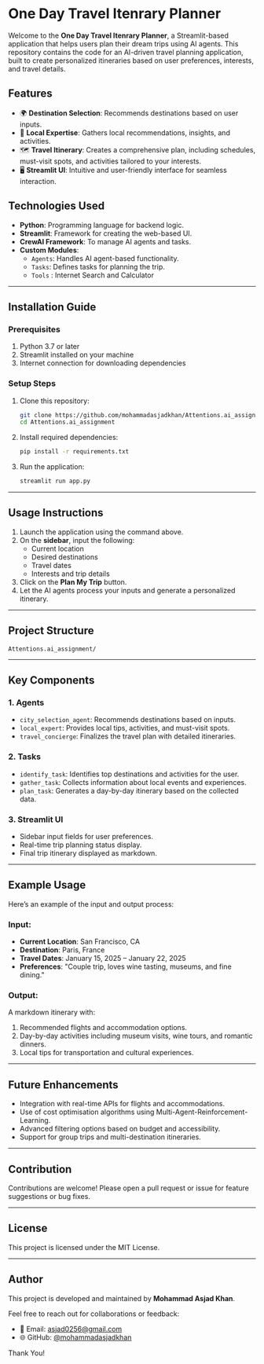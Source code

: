 # One Day Travel Itenrary Planner

Welcome to the **One Day Travel Itenrary Planner**, a Streamlit-based application that helps users plan their dream trips using AI agents. This repository contains the code for an AI-driven travel planning application, built to create personalized itineraries based on user preferences, interests, and travel details.

## Features
- 🌍 **Destination Selection**: Recommends destinations based on user inputs.
- 🤝 **Local Expertise**: Gathers local recommendations, insights, and activities.
- 🗺️ **Travel Itinerary**: Creates a comprehensive plan, including schedules, must-visit spots, and activities tailored to your interests.
- 🖥️ **Streamlit UI**: Intuitive and user-friendly interface for seamless interaction.

## Technologies Used
- **Python**: Programming language for backend logic.
- **Streamlit**: Framework for creating the web-based UI.
- **CrewAI Framework**: To manage AI agents and tasks.
- **Custom Modules**:
  - `Agents`: Handles AI agent-based functionality.
  - `Tasks`: Defines tasks for planning the trip.
  - `Tools` : Internet Search and Calculator

---

## Installation Guide

### Prerequisites
1. Python 3.7 or later
2. Streamlit installed on your machine
3. Internet connection for downloading dependencies

### Setup Steps
1. Clone this repository:
   ```bash
   git clone https://github.com/mohammadasjadkhan/Attentions.ai_assignment.git
   cd Attentions.ai_assignment
   ```
2. Install required dependencies:
   ```bash
   pip install -r requirements.txt
   ```
3. Run the application:
   ```bash
   streamlit run app.py
   ```

---

## Usage Instructions
1. Launch the application using the command above.
2. On the **sidebar**, input the following:
   - Current location
   - Desired destinations
   - Travel dates
   - Interests and trip details
3. Click on the **Plan My Trip** button.
4. Let the AI agents process your inputs and generate a personalized itinerary.

---

## Project Structure
```
Attentions.ai_assignment/

```

---

## Key Components

### 1. **Agents**
- `city_selection_agent`: Recommends destinations based on inputs.
- `local_expert`: Provides local tips, activities, and must-visit spots.
- `travel_concierge`: Finalizes the travel plan with detailed itineraries.

### 2. **Tasks**
- `identify_task`: Identifies top destinations and activities for the user.
- `gather_task`: Collects information about local events and experiences.
- `plan_task`: Generates a day-by-day itinerary based on the collected data.

### 3. **Streamlit UI**
- Sidebar input fields for user preferences.
- Real-time trip planning status display.
- Final trip itinerary displayed as markdown.

---

## Example Usage

Here’s an example of the input and output process:

### Input:
- **Current Location**: San Francisco, CA
- **Destination**: Paris, France
- **Travel Dates**: January 15, 2025 – January 22, 2025
- **Preferences**: "Couple trip, loves wine tasting, museums, and fine dining."

### Output:
A markdown itinerary with:
1. Recommended flights and accommodation options.
2. Day-by-day activities including museum visits, wine tours, and romantic dinners.
3. Local tips for transportation and cultural experiences.

---

## Future Enhancements
- Integration with real-time APIs for flights and accommodations.
- Use of cost optimisation algorithms using Multi-Agent-Reinforcement-Learning.
- Advanced filtering options based on budget and accessibility.
- Support for group trips and multi-destination itineraries.

---

## Contribution
Contributions are welcome! Please open a pull request or issue for feature suggestions or bug fixes.

---

## License
This project is licensed under the MIT License.

---

## Author
This project is developed and maintained by **Mohammad Asjad Khan**. 

Feel free to reach out for collaborations or feedback:
- 📧 Email: asjad0256@gmail.com
- 🌐 GitHub: [@mohammadasjadkhan](https://github.com/MohammadAsjadKhan)

Thank You! 
